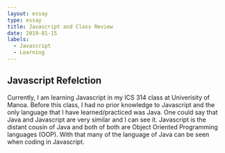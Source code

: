 ```yaml
---
layout: essay
type: essay
title: Javascript and Class Review
date: 2019-01-15
labels:
  - Javascript 
  - Learning
---
```


## Javascript Refelction 
   Currently, I am learning Javascript in my ICS 314 class at Univerisity of Manoa. Before this class, I had no prior knowledge to Javascript and the only language that I have learned/practiced was Java. One could say that Java and Javascript are very similar and I can see it. Javascript is the distant cousin of Java and both of both are Object Oriented Programming languages (OOP). With that many of the language of Java can be seen when coding in Javascript. 
